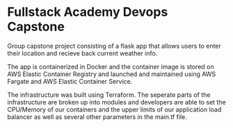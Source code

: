# Fullstack Academy Devops Capstone

Group capstone project consisting of a flask app that allows users to enter their location and recieve back current weather info.

The app is containerized in Docker and the container image is stored on AWS Elastic Container Registry and launched and maintained using AWS Fargate and AWS Elastic Container Service.

The infrastructure was built using Terraform. The seperate parts of the infrastructure are broken up into modules and developers are able to set the CPU/Memory of our containers and the upper limits of our application load balancer as well as several other parameters in the main.tf file.
